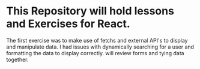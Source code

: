 # This Repository will hold lessons and Exercises for React.

The first exercise was to make use of fetchs and external API's to display and manipulate data.
I had issues with dynamically searching for a user and formatting the data to display correctly.
will review forms and tying data together.
